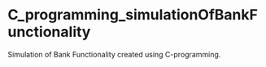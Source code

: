 # C_programming_simulationOfBankFunctionality
Simulation of Bank Functionality created using C-programming.

